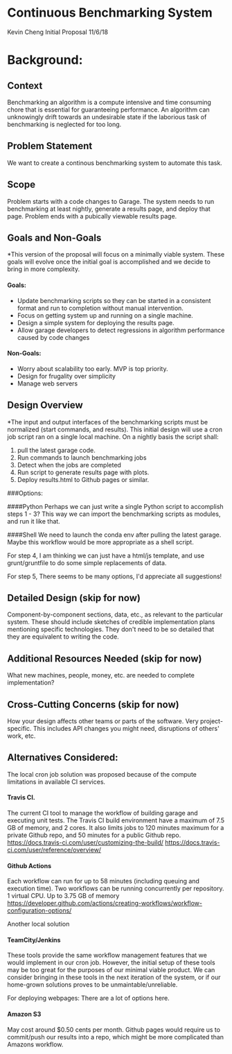 Continuous Benchmarking System
======
Kevin Cheng
Initial Proposal 11/6/18


# Background:
## Context
Benchmarking an algorithm is a compute intensive and time consuming chore that is essential for guaranteeing performance. 
An algorithm can unknowingly drift towards an undesirable state if the laborious task of benchmarking is neglected for
too long.  

## Problem Statement
We want to create a continous benchmarking system to automate this task.  

## Scope
Problem starts with a code changes to Garage. The system needs to run benchmarking at least nightly, generate a results page, and deploy that page.  Problem ends with a pubically viewable results page.


## Goals and Non-Goals
*This version of the proposal will focus on a minimally viable system. These goals will evolve once the initial goal is accomplished and we decide to bring in more complexity.
#### Goals:
- Update benchmarking scripts so they can be started in a consistent format and run to completion without manual intervention.
- Focus on getting system up and running on a single machine.
- Design a simple system for deploying the results page.
- Allow garage developers to detect regressions in algorithm performance caused by code changes

#### Non-Goals: 
- Worry about scalability too early.  MVP is top priority.
- Design for frugality over simplicity
- Manage web servers

## Design Overview
*The input and output interfaces of the benchmarking scripts must be normalized (start commands, and results).
This initial design will use a cron job script ran on a single local machine. On a nightly basis the script shall:
1. pull the latest garage code. 
2. Run commands to launch benchmarking jobs
3. Detect when the jobs are completed
4. Run script to generate results page with plots.
5. Deploy results.html to Github pages or similar.

###Options:

####Python
Perhaps we can just write a single Python script to accomplish steps 1 - 3? This way we can import the benchmarking scripts as modules, and run it like that.  

####Shell 
We need to launch the conda env after pulling the latest garage.  Maybe this workflow would be more appropriate as a shell script.  

For step 4, I am thinking we can just have a html/js template, and use grunt/gruntfile to do some simple replacements of data.

For step 5, There seems to be many options, I'd appreciate all suggestions!



## Detailed Design (skip for now)
Component-by-component sections, data, etc., as relevant to the particular system. These should include sketches of credible implementation plans mentioning specific technologies. They don't need to be so detailed that they are equivalent to writing the code.

## Additional Resources Needed (skip for now)
What new machines, people, money, etc. are needed to complete implementation?

## Cross-Cutting Concerns (skip for now)
How your design affects other teams or parts of the software. Very project-specific. This includes API changes you might need, disruptions of others' work, etc.

## Alternatives Considered:

The local cron job solution was proposed because of the compute limitations in available CI services.
#### Travis CI.
The current CI tool to manage the workflow of building garage and executing unit tests.  The Travis CI build 
environment have a maximum of 7.5 GB of memory, and 2 cores.  It also limits jobs to 120 minutes maximum for a
private Github repo, and 50 minutes for a public Github repo.  
https://docs.travis-ci.com/user/customizing-the-build/
https://docs.travis-ci.com/user/reference/overview/

#### Github Actions
Each workflow can run for up to 58 minutes (including queuing and execution time).  Two workflows can be running 
concurrently per repository.  1 virtual CPU.  Up to 3.75 GB of memory
https://developer.github.com/actions/creating-workflows/workflow-configuration-options/

Another local solution   
#### TeamCity/Jenkins
These tools provide the same workflow management features that we would implement in our cron job.  However, the initial setup of these tools may be too great for the purposes of our minimal viable product.  We can consider bringing in these tools in the next iteration of the system, or if our home-grown solutions proves to be unmaintable/unreliable.

For deploying webpages:
There are a lot of options here.
#### Amazon S3 
May cost around $0.50 cents per month.  Github pages would require us to commit/push our results into a repo, which might be more complicated than Amazons workflow.
    
